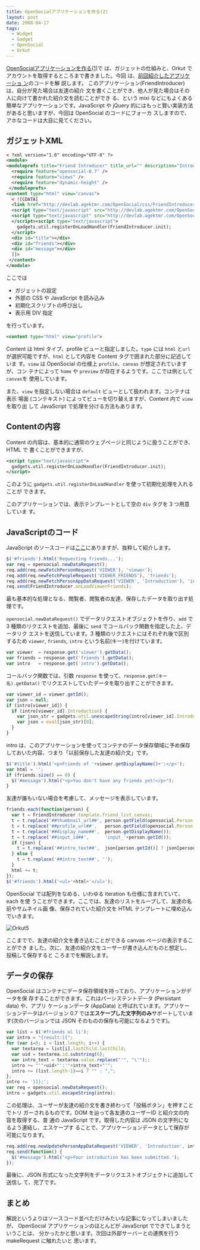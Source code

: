 ```yaml
---
title: OpenSocialアプリケーションを作る(2)
layout: post
date: 2008-04-17
tags:
  - Widget
  - Gadget
  - OpenSocial
  - Orkut
---
```


[OpenSocialアプリケーションを作る(1)](http://devlog.agektmr.com/archives/22)で
は、ガジェットの仕組みと、Orkut でアカウントを取得するところまで書きました。今回
は、[前回紹介したアプリケーショ
ン](http://devlab.agektmr.com/OpenSocial/Orkut/FriendIntroducer.xml)のコードを解
説します。 このアプリケーション(FriendIntroducer)は、自分が見た場合は友達の紹介
文を書くことができ、他人が見た場合はその人に向けて書かれた紹介文を読むことができ
る、という mixi などにもよくある簡単なアプリケーションです。JavaScript や jQuery
的にはもっと賢い実装方法があると思いますが、今回は OpenSocial のコードにフォーカ
スしますので、アホなコードは大目に見てください。

## ガジェットXML

```xml
< ?xml version="1.0" encoding="UTF-8" ?>
<module>
<moduleprefs title="Friend Introducer" title_url="" description="Introduce your friend!" height="100">
  <require feature="opensocial-0.7" />
  <require feature="views" />
  <require feature="dynamic-height" />
 </moduleprefs>
<content type="html" view="canvas">
  < ![CDATA[
  <link href="http://devlab.agektmr.com/OpenSocial/css/FriendIntroducer.css" rel="stylesheet" type="text/css">
  <script type="text/javascript" src="http://devlab.agektmr.com/OpenSocial/js/jquery.js"></script>
  <script type="text/javascript" src="http://devlab.agektmr.com/OpenSocial/js/FriendIntroducer.js">< /script>
  </script><script type="text/javascript">
    gadgets.util.registerOnLoadHandler(FriendIntroducer.init);
  </script>
  <div id="title"></div>
  <div id="friends"></div>
  <div id="message"></div>
  ]]>
 </content>
</module>
```

ここでは

* ガジェットの設定
* 外部の CSS や JavaScript を読み込み
* 初期化スクリプトの呼び出し
* 表示用 DIV 指定

を行っています。

```xml
<content type="html" view="profile">
```

Content は html タイプ、profile ビューと指定しました。`type` には `html` と`url`
が選択可能ですが、`html` として内容を Content タグで囲まれた部分に記述していま
す。`view` は OpenSocial の仕様上 `profile`、`canvas` が想定されていますが、コン
テナによって `home` や `preview` が存在するようです。ここでは例として `canvas`を
使用しています。

また、`view` を指定しない場合は `default` ビューとして扱われます。コンテナは表示
場面 (コンテキスト) によってビューを切り替えますが、Content 内で `view` を取り出
して JavaScript で処理を分ける方法もあります。

## Contentの内容

Content の内容は、基本的に通常のウェブページと同じように扱うことができ、HTML で
書くことができますが、

```xml
<script type="text/javascript">
  gadgets.util.registerOnLoadHandler(FriendIntroducer.init);
</script>
```

このように `gadgets.util.registerOnLoadHandler` を使って初期化処理を入れることが
できます。

このアプリケーションでは、表示テンプレートとして空の `div` タグを 3 つ用意していま
す。

## JavaScriptのコード

JavaScript のソースコードは<a href="http://devlab.agektmr.com/OpenSocial/js/FriendIntroducer.js" target="_blank">ここ</a>にありますが、抜粋して紹介します。

```js
$('#friends').html('Requesting friends...');
var req = opensocial.newDataRequest();
req.add(req.newFetchPersonRequest('VIEWER'), 'viewer');
req.add(req.newFetchPeopleRequest('VIEWER_FRIENDS'), 'friends');
req.add(req.newFetchPersonAppDataRequest('VIEWER', 'Introduction'), 'intro');
req.send(FriendIntroducer.onLoadViewerFriends);
```

最も基本的な処理となる、閲覧者、閲覧者の友達、保存したデータを取り出す処理です。

`opensocial.newDataRequest()` でデータリクエストオブジェクトを作り、`add` で 3
種類のリクエストを追加、最後に `send` でコールバック関数を指定した上、データリク
エストを送信しています。3 種類のリクエストにはそれぞれ後で区別するため `viewer`,
`friends`, `intro` という名前(キー)を付けています。

```js
var viewer  = response.get('viewer').getData();
var friends = response.get('friends').getData();
var intro   = response.get('intro').getData();
```

コールバック関数では、引数 `response` を使って、`response.get(キー名).getData()`
でリクエストしていたデータを取り出すことができます。

```js
var viewer_id = viewer.getId();
var json = null;
if (intro[viewer_id]) {
  if (intro[viewer_id].Introduction) {
    var json_str = gadgets.util.unescapeString(intro[viewer_id].Introduction);
    var json = eval(json_str)[0];
  }
}
```

intro は、このアプリケーションを使ってコンテナのデータ保存領域に予め保存しておいた内容、つまり「以前保存した友達の紹介文」です。

```js
$('#title').html('<p>Friends of '+viewer.getDisplayName()+':</p>');
var html = '';
if (friends.size() == 0) {
  $('#message').html("<p>You don't have any friends yet!</p>");
}
```

友達が誰もいない場合を考慮して、メッセージを表示しています。

```js
friends.each(function(person) {
  var t = FriendIntroducer.template.friend_list_canvas;
  t = t.replace('##thumbnail_url##', person.getField(opensocial.Person.Field.THUMBNAIL_URL));
  t = t.replace('##profile_url##',   person.getField(opensocial.Person.Field.PROFILE_URL));
  t = t.replace('##display_name##',  person.getDisplayName());
  t = t.replace('##input_id##',      'input_'+person.getId());
  if (json) {
    t = t.replace('##intro_text##',  json[person.getId()] ? json[person.getId()] : '');
  } else {
    t = t.replace('##intro_text##', '');
  }
  html += t;
});
$('#friends').html('<ul>'+html+'</ul>');
```

OpenSocial では配列をなめる、いわゆる iteration も仕様に含まれていて、each を使
うことができます。ここでは、友達のリストをループして、友達の名前やサムネイル画
像、保存されていた紹介文を HTML テンプレートに埋め込んでいきます。

![Orkut5](/images/2008/03/orkut5.jpg)

ここまでで、友達の紹介文を書き込むことができる canvas ページの表示することができ
ました。次に、友達の紹介文をユーザーが書き込んだものと想定し、投稿して保存すると
ころまでを解説します。

## データの保存

OpenSocial はコンテナにデータ保存領域を持っており、アプリケーションがデータを保
存することができます。これはパーシステントデータ (Persistant data) や、アプリ
ケーションデータ (AppData) と呼ばれています。アプリケーションデータはバージョン
0.7 では**エスケープした文字列のみ**サポートしています(次のバージョンでは JSON
そのものの保存も可能になるようです)。

```js
var list = $('#friends ul li');
var intro = "{result:[{";
for (var i=0; i < list.length; i++) {
  var textarea = list[i].lastChild.lastChild;
  var uid = textarea.id.substring(6);
  var intro_text = textarea.value.replace("'", "\'");;
  intro += "'"+uid+"':'"+intro_text+"'";
  intro += (list.length-1)==i ? "" : ",";
};
intro += '}]};';
var req = opensocial.newDataRequest();
intro = gadgets.util.escapeString(intro);
```

この処理は、ユーザーが友達の紹介文を書き終わって「投稿ボタン」を押すことでトリ
ガーされるものです。DOM を辿って各友達のユーザーID と紹介文の内容を取得する、普
通の JavaScript です。取得した内容は JSON の文字列になるよう連結し、エスケープす
ることで、アプリケーションデータとして保存が可能になります。

```js
req.add(req.newUpdatePersonAppDataRequest('VIEWER', 'Introduction', intro));
req.send(function() {
  $('#message').html('<p>Your introduction has been submitted.');
});
```

最後に、JSON 形式になった文字列をデータリクエストオブジェクトに追加して送信し
て、完了です。

## まとめ

解説というよりはソースコード並べただけみたいな記事になってしまいましたが、
OpenSocial アプリケーションのほとんどが JavaScript でできてしまうということは、
分かったかと思います。次回は外部サーバーとの連携を行う makeRequest に触れたいと
思います。

